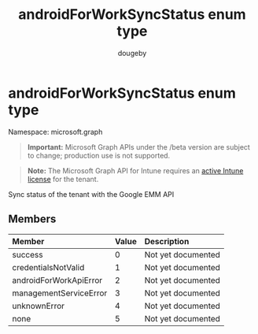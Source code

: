﻿---
title: "androidForWorkSyncStatus enum type"
description: "Sync status of the tenant with the Google EMM API"
author: "dougeby"
localization_priority: Normal
ms.prod: "intune"
doc_type: enumPageType
---

# androidForWorkSyncStatus enum type

Namespace: microsoft.graph

> **Important:** Microsoft Graph APIs under the /beta version are subject to change; production use is not supported.

> **Note:** The Microsoft Graph API for Intune requires an [active Intune license](https://go.microsoft.com/fwlink/?linkid=839381) for the tenant.

Sync status of the tenant with the Google EMM API

## Members

| Member                 | Value | Description        |
| :--------------------- | :---- | :----------------- |
| success                | 0     | Not yet documented |
| credentialsNotValid    | 1     | Not yet documented |
| androidForWorkApiError | 2     | Not yet documented |
| managementServiceError | 3     | Not yet documented |
| unknownError           | 4     | Not yet documented |
| none                   | 5     | Not yet documented |
